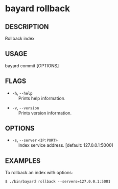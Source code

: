 # bayard rollback

## DESCRIPTION
Rollback index

## USAGE
bayard commit [OPTIONS]

## FLAGS
- `-h`, `--help`  
&nbsp;&nbsp;&nbsp;&nbsp; Prints help information.

- `-v`, `--version`  
&nbsp;&nbsp;&nbsp;&nbsp; Prints version information.

## OPTIONS
- `-s`, `--server` `<IP:PORT>`  
&nbsp;&nbsp;&nbsp;&nbsp; Index service address. [default: 127.0.0.1:5000]

## EXAMPLES

To rollback an index with options:

```shell script
$ ./bin/bayard rollback --servers=127.0.0.1:5001
```
